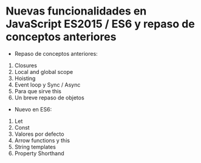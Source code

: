 # Nuevas funcionalidades en JavaScript ES2015 / ES6 y repaso de conceptos anteriores

- Repaso de conceptos anteriores:

1. Closures
2. Local and global scope
3. Hoisting
4. Event loop y Sync / Async
5. Para que sirve this
6. Un breve repaso de objetos

- Nuevo en ES6:

1. Let
2. Const
3. Valores por defecto
4. Arrow functions y this
5. String templates
6. Property Shorthand
